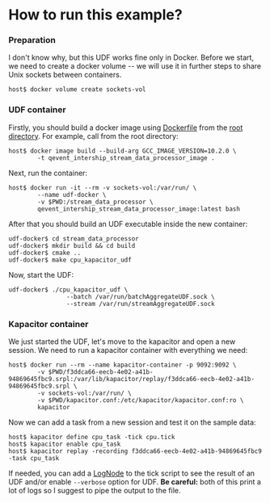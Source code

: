# How to run this example?

### Preparation

I don't know why, but this UDF works fine only in Docker. Before we start, we 
need to create a docker volume -- we will use it in further steps to share 
Unix sockets between containers.

```terminal
host$ docker volume create sockets-vol
```

### UDF container

Firstly, you should build a docker image using [Dockerfile](../../Dockerfile) 
from the [root directory](../..). For example, call from the root directory:

```terminal
host$ docker image build --build-arg GCC_IMAGE_VERSION=10.2.0 \
        -t qevent_intership_stream_data_processor_image .
```

Next, run the container:

```terminal
host$ docker run -it --rm -v sockets-vol:/var/run/ \
        --name udf-docker \
        -v $PWD:/stream_data_processor \
        qevent_intership_stream_data_processor_image:latest bash
```

After that you should build an UDF executable inside the new container:

```terminal
udf-docker$ cd stream_data_processor
udf-docker$ mkdir build && cd build
udf-docker$ cmake ..
udf-docker$ make cpu_kapacitor_udf
```

Now, start the UDF:

```terminal
udf-docker$ ./cpu_kapacitor_udf \
                --batch /var/run/batchAggregateUDF.sock \
                --stream /var/run/streamAggregateUDF.sock
```

### Kapacitor container

We just started the UDF, let's move to the kapacitor and open a new session. 
We need to run a kapacitor container with everything we need:

```terminal
host$ docker run --rm --name kapacitor-container -p 9092:9092 \
        -v $PWD/f3ddca66-eecb-4e02-a41b-94869645fbc9.srpl:/var/lib/kapacitor/replay/f3ddca66-eecb-4e02-a41b-94869645fbc9.srpl \
        -v sockets-vol:/var/run/ \
        -v $PWD/kapacitor.conf:/etc/kapacitor/kapacitor.conf:ro \
        kapacitor
```

Now we can add a task from a new session and test it on the sample data:

```terminal
host$ kapacitor define cpu_task -tick cpu.tick
host$ kapacitor enable cpu_task
host$ kapacitor replay -recording f3ddca66-eecb-4e02-a41b-94869645fbc9 -task cpu_task
```

If needed, you can add a 
[LogNode](https://docs.influxdata.com/kapacitor/v1.5/nodes/log_node/) to the 
tick script to see the result of an UDF and/or enable `--verbose` option for
UDF. **Be careful:** both of this print a lot of logs so I suggest to pipe the 
output to the file.

